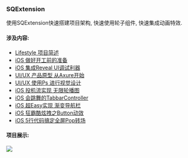 ### SQExtension
使用SQExtension快速搭建项目架构, 快速使用轮子组件, 快速集成动画特效.

#### 涉及内容:
- [Lifestyle 项目简述](http://coderzsq.github.io/2016/05/21/Lifestyle%20%E9%A1%B9%E7%9B%AE%E7%AE%80%E8%BF%B0/)
- [iOS 做好开工前的准备](http://coderzsq.github.io/2016/05/21/iOS%20%E5%81%9A%E5%A5%BD%E5%BC%80%E5%B7%A5%E5%89%8D%E7%9A%84%E5%87%86%E5%A4%87/)
- [iOS 集成Reveal UI调试利器](http://coderzsq.github.io/2016/05/22/iOS%20%E9%9B%86%E6%88%90Reveal%20UI%E8%B0%83%E8%AF%95%E5%88%A9%E5%99%A8/)
- [UI/UX 产品原型 从Axure开始](http://coderzsq.github.io/2016/05/28/UI:UX%20%E4%BA%A7%E5%93%81%E5%8E%9F%E5%9E%8B%20%E4%BB%8EAxure%E5%BC%80%E5%A7%8B/)
- [UI/UX 使用Ps 进行视觉设计](http://coderzsq.github.io/2016/06/04/UI:UX%20%E4%BD%BF%E7%94%A8Ps%20%E8%BF%9B%E8%A1%8C%E8%A7%86%E8%A7%89%E8%AE%BE%E8%AE%A1/)
- [iOS 投机流实现 无限轮播图](http://coderzsq.github.io/2016/06/10/iOS%20%E6%8A%95%E6%9C%BA%E6%B5%81%E5%AE%9E%E7%8E%B0%20%E6%97%A0%E9%99%90%E8%BD%AE%E6%92%AD%E5%9B%BE/)
- [iOS 会跳舞的TabbarController](http://coderzsq.github.io/2016/06/18/iOS%20%E4%BC%9A%E8%B7%B3%E8%88%9E%E7%9A%84TabbarController/)
- [iOS 超Easy实现 渐变导航栏](http://coderzsq.github.io/2016/06/25/iOS%20%E8%B6%85Easy%E5%AE%9E%E7%8E%B0%20%E6%B8%90%E5%8F%98%E5%AF%BC%E8%88%AA%E6%A0%8F/)
- [iOS 狂霸酷炫拽之Button动效](http://coderzsq.github.io/2016/07/02/iOS%20%E7%8B%82%E9%9C%B8%E9%85%B7%E7%82%AB%E6%8B%BD%E4%B9%8BButton%E5%8A%A8%E6%95%88%20/)
- [iOS 5行代码搞定全屏Pop转场](http://coderzsq.github.io/2016/07/10/iOS%205%E8%A1%8C%E4%BB%A3%E7%A0%81%E6%90%9E%E5%AE%9A%E5%85%A8%E5%B1%8FPop%E8%BD%AC%E5%9C%BA/)

#### 项目展示:
![](http://upload-images.jianshu.io/upload_images/1229762-3da71ddcaa91bb24.gif?imageMogr2/auto-orient/strip)
